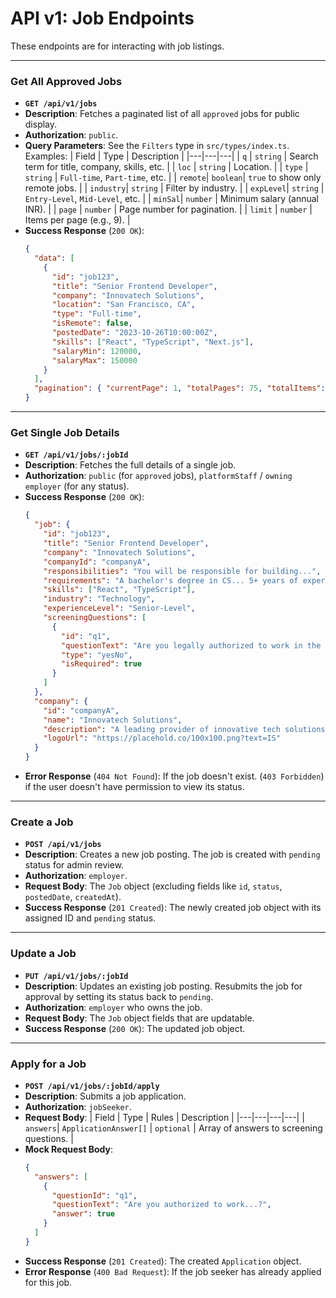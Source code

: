 # API v1: Job Endpoints

These endpoints are for interacting with job listings.

---

### Get All Approved Jobs

- **`GET /api/v1/jobs`**
- **Description**: Fetches a paginated list of all `approved` jobs for public display.
- **Authorization**: `public`.
- **Query Parameters**: See the `Filters` type in `src/types/index.ts`. Examples:
  | Field | Type | Description |
  |---|---|---|
  | `q` | `string` | Search term for title, company, skills, etc. |
  | `loc` | `string` | Location. |
  | `type` | `string` | `Full-time`, `Part-time`, etc. |
  | `remote`| `boolean`| `true` to show only remote jobs. |
  | `industry`| `string` | Filter by industry. |
  | `expLevel`| `string` | `Entry-Level`, `Mid-Level`, etc. |
  | `minSal`| `number` | Minimum salary (annual INR). |
  | `page` | `number` | Page number for pagination. |
  | `limit` | `number` | Items per page (e.g., 9). |
- **Success Response** (`200 OK`):
  ```json
  {
    "data": [
      {
        "id": "job123",
        "title": "Senior Frontend Developer",
        "company": "Innovatech Solutions",
        "location": "San Francisco, CA",
        "type": "Full-time",
        "isRemote": false,
        "postedDate": "2023-10-26T10:00:00Z",
        "skills": ["React", "TypeScript", "Next.js"],
        "salaryMin": 120000,
        "salaryMax": 150000
      }
    ],
    "pagination": { "currentPage": 1, "totalPages": 75, "totalItems": 750 }
  }
  ```

---

### Get Single Job Details

- **`GET /api/v1/jobs/:jobId`**
- **Description**: Fetches the full details of a single job.
- **Authorization**: `public` (for `approved` jobs), `platformStaff` / `owning employer` (for any status).
- **Success Response** (`200 OK`):
  ```json
  {
    "job": {
      "id": "job123",
      "title": "Senior Frontend Developer",
      "company": "Innovatech Solutions",
      "companyId": "companyA",
      "responsibilities": "You will be responsible for building...",
      "requirements": "A bachelor's degree in CS... 5+ years of experience...",
      "skills": ["React", "TypeScript"],
      "industry": "Technology",
      "experienceLevel": "Senior-Level",
      "screeningQuestions": [
        {
          "id": "q1",
          "questionText": "Are you legally authorized to work in the specified location?",
          "type": "yesNo",
          "isRequired": true
        }
      ]
    },
    "company": {
      "id": "companyA",
      "name": "Innovatech Solutions",
      "description": "A leading provider of innovative tech solutions...",
      "logoUrl": "https://placehold.co/100x100.png?text=IS"
    }
  }
  ```
- **Error Response** (`404 Not Found`): If the job doesn't exist. (`403 Forbidden`) if the user doesn't have permission to view its status.

---

### Create a Job

- **`POST /api/v1/jobs`**
- **Description**: Creates a new job posting. The job is created with `pending` status for admin review.
- **Authorization**: `employer`.
- **Request Body**: The `Job` object (excluding fields like `id`, `status`, `postedDate`, `createdAt`).
- **Success Response** (`201 Created`): The newly created job object with its assigned ID and `pending` status.

---

### Update a Job

- **`PUT /api/v1/jobs/:jobId`**
- **Description**: Updates an existing job posting. Resubmits the job for approval by setting its status back to `pending`.
- **Authorization**: `employer` who owns the job.
- **Request Body**: The `Job` object fields that are updatable.
- **Success Response** (`200 OK`): The updated job object.

---

### Apply for a Job

- **`POST /api/v1/jobs/:jobId/apply`**
- **Description**: Submits a job application.
- **Authorization**: `jobSeeker`.
- **Request Body**:
  | Field | Type | Rules | Description |
  |---|---|---|---|
  | `answers`| `ApplicationAnswer[]` | `optional` | Array of answers to screening questions. |
- **Mock Request Body**:
  ```json
  {
    "answers": [
      {
        "questionId": "q1",
        "questionText": "Are you authorized to work...?",
        "answer": true
      }
    ]
  }
  ```
- **Success Response** (`201 Created`): The created `Application` object.
- **Error Response** (`400 Bad Request`): If the job seeker has already applied for this job.

